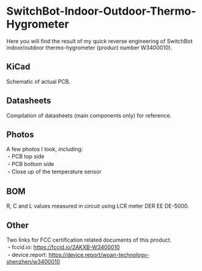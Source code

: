 # SwitchBot-Indoor-Outdoor-Thermo-Hygrometer
Here you will find the result of my quick reverse engineering of SwitchBot indoor/outdoor thermo-hygrometer (product number W3400010).

## KiCad
Schematic of actual PCB.

## Datasheets
Compilation of datasheets (main components only) for reference.

## Photos
A few photos I took, including:  
・PCB top side  
・PCB bottom side  
・Close up of the temperature sensor  

## BOM
R, C and L values measured in circuit using LCR meter DER EE DE-5000.

## Other
Two links for FCC certification related documents of this product.  
・fccid.io: https://fccid.io/2AKXB-W3400010  
・device.report: https://device.report/woan-technology-shenzhen/w3400010
